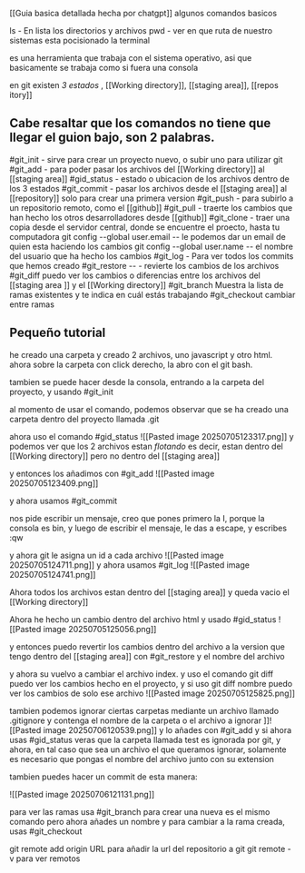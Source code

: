 
[[Guia basica detallada hecha por chatgpt]]
algunos comandos basicos

ls - En lista los directorios y archivos
pwd  - ver en que ruta de nuestro sistemas esta pocisionado la terminal

es una herramienta que trabaja con el sistema operativo, asi que basicamente se trabaja como si fuera una consola

en git existen *3 estados* , [[Working directory]], [[staging area]], [[repos\
itory]]

## Cabe resaltar que los comandos no tiene que llegar el guion bajo, son 2 palabras.

#git_init - sirve para crear un proyecto nuevo, o subir uno para utilizar git
#git_add - para poder pasar los archivos del [[Working directory]] al [[staging area]]
#gid_status - estado o ubicacion de los archivos dentro de los 3 estados
#git_commit - pasar los archivos desde el [[staging area]] al [[repository]] solo para crear una 
primera version
#git_push - para subirlo a un repositorio remoto, como el [[github]]
#git_pull - traerte los cambios que han hecho los otros desarrolladores desde [[github]]
#git_clone - traer una copia desde el servidor central, donde se encuentre el proecto, hasta tu computadora
git config --global user.email -- le podemos dar un email de quien esta haciendo los cambios
git config --global user.name -- el nombre del usuario que ha hecho los cambios
#git_log - Para ver todos los commits que hemos creado
#git_restore -- - revierte los cambios de los archivos
#git_diff puedo ver los cambios o diferencias entre los archivos del [[staging area ]] y el [[Working 
directory]]
#git_branch Muestra la lista de ramas existentes y te indica en cuál estás trabajando
#git_checkout cambiar entre ramas
## Pequeño tutorial

he creado una carpeta y creado 2 archivos, uno javascript y otro html. ahora sobre la carpeta con click derecho, la abro con el git bash.

tambien se puede hacer desde la consola, entrando a la carpeta del proyecto, y usando #git_init 

al  momento de usar el comando, podemos observar que se ha creado una carpeta dentro del proyecto llamada .git

ahora uso el comando #gid_status 
![[Pasted image 20250705123317.png]]
y podemos ver que los 2 archivos estan *flotando* es decir, estan dentro del [[Working directory]] pero no dentro del [[staging area]]

y entonces los añadimos con  #git_add 
![[Pasted image 20250705123409.png]]

y ahora usamos #git_commit 

nos pide escribir un  mensaje, creo que pones primero la I, porque la consola es bin, y luego de escribir el mensaje, le das a escape, y escribes :qw 

y ahora git le asigna un id a cada archivo
![[Pasted image 20250705124711.png]]
y ahora usamos #git_log 
![[Pasted image 20250705124741.png]]

Ahora todos los archivos estan dentro del [[staging area]] y queda vacio el [[Working directory]]

Ahora he hecho un cambio dentro del archivo html y usado #gid_status 
![[Pasted image 20250705125056.png]]

y entonces puedo revertir los cambios dentro del archivo a la version que tengo dentro del [[staging area]] con  #git_restore y el nombre del archivo

y ahora su vuelvo a cambiar el archivo index.  y uso el comando git diff puedo ver los cambios hecho en el proyecto, y si uso git diff nombre puedo ver los cambios de solo ese archivo
![[Pasted image 20250705125825.png]]

 tambien podemos ignorar ciertas carpetas mediante un archivo llamado .gitignore y contenga el nombre de la carpeta o el archivo a ignorar
 ]]![[Pasted image 20250706120539.png]]
 y lo añades  con #git_add y si ahora usas #gid_status veras que la carpeta llamada test es ignorada por git, y ahora, en tal caso que sea un archivo el que queramos ignorar, solamente es necesario que pongas el nombre del archivo junto con su extension

tambien puedes hacer un commit de esta manera:

![[Pasted image 20250706121131.png]]

para ver las ramas usa #git_branch 
para crear una nueva es el mismo comando pero ahora añades un nombre
y para cambiar a la rama creada, usas #git_checkout

git remote add origin URL
para añadir la url del repositorio a git
git remote -v 
para ver remotos